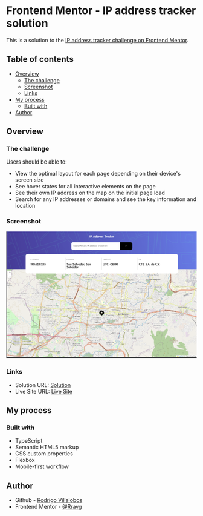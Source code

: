 # Frontend Mentor - IP address tracker solution

This is a solution to the [IP address tracker challenge on Frontend Mentor](https://www.frontendmentor.io/challenges/ip-address-tracker-I8-0yYAH0).

## Table of contents

- [Overview](#overview)
  - [The challenge](#the-challenge)
  - [Screenshot](#screenshot)
  - [Links](#links)
- [My process](#my-process)
  - [Built with](#built-with)
- [Author](#author)

## Overview

### The challenge

Users should be able to:

- View the optimal layout for each page depending on their device's screen size
- See hover states for all interactive elements on the page
- See their own IP address on the map on the initial page load
- Search for any IP addresses or domains and see the key information and location

### Screenshot

![](./desktop-screenshot.png)


### Links

- Solution URL: [Solution](https://www.frontendmentor.io/solutions/responsive-ip-tracker-using-typescript-L1n-EY7wZx)
- Live Site URL: [Live Site](https://rravg.github.io/ip-address-tracker/)

## My process

### Built with

- TypeScript
- Semantic HTML5 markup
- CSS custom properties
- Flexbox
- Mobile-first workflow

## Author

- Github - [Rodrigo Villalobos](https://github.com/Rravg)
- Frontend Mentor - [@Rravg](https://www.frontendmentor.io/profile/Rravg)

